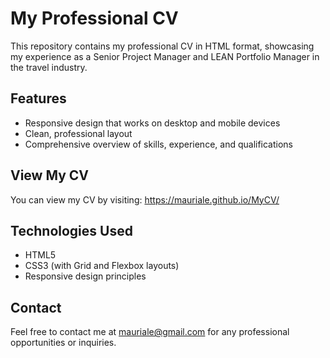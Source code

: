 # My Professional CV

This repository contains my professional CV in HTML format, showcasing my experience as a Senior Project Manager and LEAN Portfolio Manager in the travel industry.

## Features

- Responsive design that works on desktop and mobile devices
- Clean, professional layout
- Comprehensive overview of skills, experience, and qualifications

## View My CV

You can view my CV by visiting: https://mauriale.github.io/MyCV/

## Technologies Used

- HTML5
- CSS3 (with Grid and Flexbox layouts)
- Responsive design principles

## Contact

Feel free to contact me at mauriale@gmail.com for any professional opportunities or inquiries.